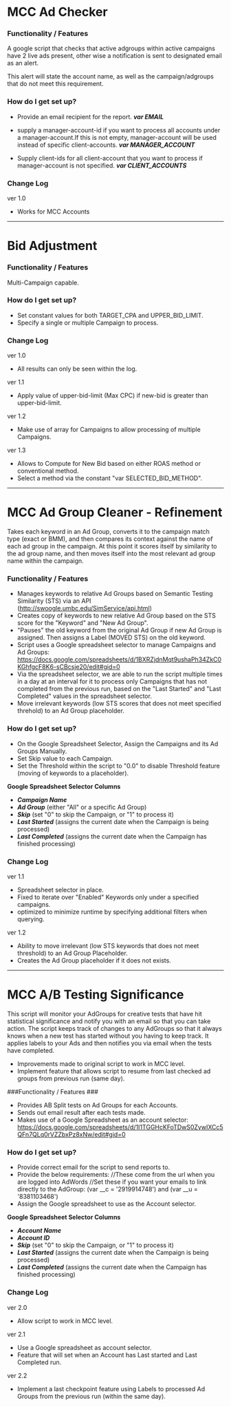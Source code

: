 # MCC Ad Checker #

### Functionality / Features ###

 A google script that checks that active adgroups within active campaigns have 2 live ads present, other wise a notification is sent to designated email as an alert.

This alert will state the account name, as well as the campaign/adgroups that do not meet this requirement. 

### How do I get set up? ###

* Provide an email recipient for the report.
***var EMAIL***

* supply a manager-account-id if you want to process all accounts under a manager-account.If this is not empty, manager-account will be used instead of specific client-accounts.
***var MANAGER_ACCOUNT***

* Supply client-ids for all client-account that you want to process if manager-account is not specified.
***var CLIENT_ACCOUNTS***

### Change Log ###
ver 1.0

* Works for MCC Accounts

- - - - - - - - - - - - - - - - - - - - - 

# Bid Adjustment #

### Functionality / Features ###

Multi-Campaign capable.

### How do I get set up? ###

- Set constant values for both TARGET_CPA and UPPER_BID_LIMIT.
- Specify a single or multiple Campaign to process.

### Change Log ###
ver 1.0

* All results can only be seen within the log.

ver 1.1
 
* Apply value of upper-bid-limit (Max CPC) if new-bid is greater than upper-bid-limit.

ver 1.2

* Make use of array for Campaigns to allow processing of multiple Campaigns.

ver 1.3

* Allows to Compute for New Bid based on either ROAS method or conventional method.
* Select a method via the constant "var SELECTED_BID_METHOD".

- - - - - - - - - - - - - - - - - - - - - 

# MCC Ad Group Cleaner - Refinement #

Takes each keyword in an Ad Group, converts it to the campaign match type (exact or BMM), and then compares its context against the name of each ad group in the campaign. At this point it scores itself by similarity to the ad group name, and then moves itself into the most relevant ad group name within the campaign.


### Functionality / Features ###

* Manages keywords to relative Ad Groups based on Semantic Testing Similarity (STS) via an API (http://swoogle.umbc.edu/SimService/api.html)
* Creates copy of keywords to new relative Ad Group based on the STS score for the "Keyword" and "New Ad Group".
* "Pauses" the old keyword from the original Ad Group if new Ad Group is assigned. Then assigns a Label (MOVED STS) on the old keyword.
* Script uses a Google spreadsheet selector to manage Campaigns and Ad Groups: https://docs.google.com/spreadsheets/d/1BXRZjdnMqt9ushaPh34ZkC0KGhfgcF8K6-sCBcsje20/edit#gid=0
* Via the spreadsheet selector, we are able to run the script multiple times in a day at an interval for it to process only Campaigns that has not completed from the previous run, based on the "Last Started" and "Last Completed" values in the spreadsheet selector.
* Move irrelevant keywords (low STS scores that does not meet specified threhold) to an Ad Group placeholder.

### How do I get set up? ###

* On the Google Spreadsheet Selector, Assign the Campaigns and its Ad Groups Manually.
* Set Skip value to each Campaign.
* Set the Threshold within the script to "0.0" to disable Threshold feature (moving of keywords to a placeholder).

**Google Spreadsheet Selector Columns**

* ***Campaign Name***
* ***Ad Group*** (either "All" or a specific Ad Group)
* ***Skip*** (set "0" to skip the Campaign, or "1" to process it) 
* ***Last Started*** (assigns the current date when the Campaign is being processed)
* ***Last Completed*** (assigns the current date when the Campaign has finished processing)


### Change Log ###
ver 1.1

* Spreadsheet selector in place. 
* Fixed to iterate over "Enabled" Keywords only under a specified campaigns.
* optimized to minimize runtime by specifying additional filters when querying.

ver 1.2

* Ability to move irrelevant (low STS keywords that does not meet threshold) to an Ad Group Placeholder.
* Creates the Ad Group placeholder if it does not exists.


- - - - - - - - - - - - - - - - - - - - - 


# MCC A/B Testing Significance #

This script will monitor your AdGroups for creative tests that have hit statistical significance and notify you with an email so that you can take action.
The script keeps track of changes to any AdGroups so that it always knows when a new test has started without you having to keep track.
It applies labels to your Ads and then notifies you via email when the tests have completed.

* Improvements made to original script to work in MCC level.
* Implement feature that allows script to resume from last checked ad groups from previous run (same day).


###Functionality / Features ###

* Provides AB Split tests on Ad Groups for each Accounts.
* Sends out email result after each tests made.
* Makes use of a Google Spreadsheet as an account selector: https://docs.google.com/spreadsheets/d/1I1TGGHcKFoTDwS0ZywIXCc5QFn7QLq0rVZZbxPz8xNw/edit#gid=0


### How do I get set up? ###

* Provide correct email for the script to send reports to.
* Provide the below requirements:
//These come from the url when you are logged into AdWords
//Set these if you want your emails to link directly to the AdGroup:
(var __c = '2919914748') and (var __u = '8381103468')
* Assign the Google spreadsheet to use as the Account selector.


**Google Spreadsheet Selector Columns**

* ***Account Name***
* ***Account ID***
* ***Skip*** (set "0" to skip the Campaign, or "1" to process it) 
* ***Last Started*** (assigns the current date when the Campaign is being processed)
* ***Last Completed*** (assigns the current date when the Campaign has finished processing)

### Change Log ###
ver 2.0

* Allow script to work in MCC level.

ver 2.1

* Use a Google spreadsheet as account selector.
* Feature that will set when an Account has Last started and Last Completed run.

ver 2.2

* Implement a last checkpoint feature using Labels to processed Ad Groups from the previous run (within the same day).